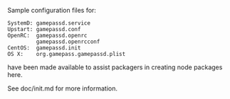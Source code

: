 Sample configuration files for:
```
SystemD: gamepassd.service
Upstart: gamepassd.conf
OpenRC:  gamepassd.openrc
         gamepassd.openrcconf
CentOS:  gamepassd.init
OS X:    org.gamepass.gamepassd.plist
```
have been made available to assist packagers in creating node packages here.

See doc/init.md for more information.
